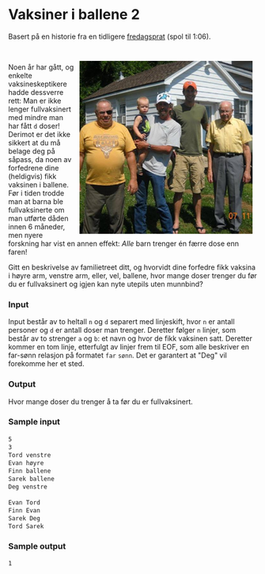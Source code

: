 # Vaksiner i ballene 2
Basert på en historie fra en tidligere [fredagsprat](https://www.instagram.com/tv/CV5VD_SjItl/) (spol til 1:06).

<br>

<img src="img/generations.png" align="right" width="350px" style="margin: 10px;">

Noen år har gått, og enkelte vaksineskeptikere hadde dessverre rett: Man er ikke lenger fullvaksinert med mindre man har fått `d` doser! Derimot er det ikke sikkert at du må belage deg på såpass, da noen av forfedrene dine (heldigvis) fikk vaksinen i ballene. Før i tiden trodde man at barna ble fullvaksinerte om man utførte dåden innen 6 måneder, men nyere forskning har vist en annen effekt: _Alle_ barn trenger én færre dose enn faren!

Gitt en beskrivelse av familietreet ditt, og hvorvidt dine forfedre fikk vaksina i høyre arm, venstre arm, eller, vel, ballene, hvor mange doser trenger du før du er fullvaksinert og igjen kan nyte utepils uten munnbind?

### Input
Input består av to heltall `n` og `d` separert med linjeskift, hvor `n` er antall personer og `d` er antall doser man trenger. Deretter følger `n` linjer, som består av to strenger `a` og `b`: et navn og hvor de fikk vaksinen satt. Deretter kommer en tom linje, etterfulgt av linjer frem til EOF, som alle beskriver en far-sønn relasjon på formatet `far` `sønn`. Det er garantert at "Deg" vil forekomme her et sted.

### Output
Hvor mange doser du trenger å ta før du er fullvaksinert.

### Sample input
```
5
3
Tord venstre
Evan høyre
Finn ballene
Sarek ballene
Deg venstre

Evan Tord
Finn Evan
Sarek Deg
Tord Sarek
```

### Sample output
```
1
```
